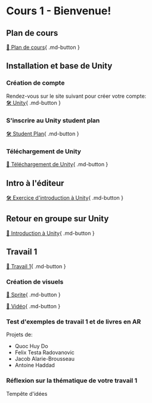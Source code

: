 # Cours 1 - Bienvenue!

## Plan de cours
[📁 Plan de cours](https://cmontmorency365-my.sharepoint.com/:b:/g/personal/lora_boisvert_cmontmorency_qc_ca/EUBSOd1XBz9FtlRAumIpoawBQ0eIzPaiSnY55lTuNJ2AIQ?e=Bo5TuD){ .md-button }   <br>
     

## Installation et base de Unity
### Création de compte

Rendez-vous sur le site suivant pour créer votre compte:   
[🛠️ Unity](https://id.unity.com/en/account/new){ .md-button }   <br>

### S'inscrire au Unity student plan
[🛠️ Student Plan](https://unity.com/products/unity-student){ .md-button }   <br>

### Téléchargement de Unity
[📝 Téléchargement de Unity](./installation/telechargement.md){ .md-button }    

           

## Intro à l'éditeur 
[🛠️ Exercice d'introduction à Unity](./exercices/intro.md){ .md-button }       


## Retour en groupe sur Unity
[📝 Introduction à Unity](./unity/introduction.md){ .md-button }      


## Travail 1
    
[💼 Travail 1](./consignes/travail1.md){ .md-button }   

### Création de visuels
[📝 Sprite](./unity/sprite.md){ .md-button }       

[📝 Vidéo](./unity/video.md){ .md-button }       


### Test d'exemples de travail 1 et de livres en AR
Projets de:       

- Quoc Huy Do    
- Felix Testa Radovanovic    
- Jacob Alarie-Brousseau    
- Antoine Haddad    
  
       

### Réflexion sur la thématique de votre travail 1
Tempête d'idées   
                     
           


